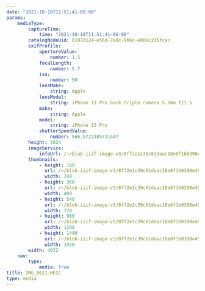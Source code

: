 ```yaml
---
date: "2021-10-18T11:51:41-06:00"
params:
    mediaType:
        captureTime:
            time: "2021-10-18T11:51:41-06:00"
        catalogNodeUid: 0197d124-e56d-7a8c-9b6c-e80ac215fcac
        exifProfile:
            apertureValue:
                number: 1.5
            focalLength:
                number: 5.7
            iso:
                number: 50
            lensMake:
                string: Apple
            lensModel:
                string: iPhone 13 Pro back triple camera 5.7mm f/1.5
            make:
                string: Apple
            model:
                string: iPhone 13 Pro
            shutterSpeedValue:
                number: 566.5722385711447
        height: 3024
        imageService:
            infoUrl: /~/blob-iiif-image-v3/8ff2e1c39c61daac18e8f1b0390e496fda65c938e66dffd9e39858e781be23ab/info.json
        thumbnails:
            - height: 180
              url: /~/blob-iiif-image-v3/8ff2e1c39c61daac18e8f1b0390e496fda65c938e66dffd9e39858e781be23ab/full/240%2C180/0/default.jpg
              width: 240
            - height: 360
              url: /~/blob-iiif-image-v3/8ff2e1c39c61daac18e8f1b0390e496fda65c938e66dffd9e39858e781be23ab/full/480%2C360/0/default.jpg
              width: 480
            - height: 540
              url: /~/blob-iiif-image-v3/8ff2e1c39c61daac18e8f1b0390e496fda65c938e66dffd9e39858e781be23ab/full/720%2C540/0/default.jpg
              width: 720
            - height: 960
              url: /~/blob-iiif-image-v3/8ff2e1c39c61daac18e8f1b0390e496fda65c938e66dffd9e39858e781be23ab/full/1280%2C960/0/default.jpg
              width: 1280
            - height: 1440
              url: /~/blob-iiif-image-v3/8ff2e1c39c61daac18e8f1b0390e496fda65c938e66dffd9e39858e781be23ab/full/1920%2C1440/0/default.jpg
              width: 1920
        width: 4032
    nav:
        type:
            media: true
title: IMG_0621.HEIC
type: media
---
```

